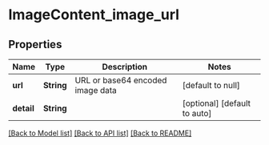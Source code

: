 # ImageContent_image_url
## Properties

| Name | Type | Description | Notes |
|------------ | ------------- | ------------- | -------------|
| **url** | **String** | URL or base64 encoded image data | [default to null] |
| **detail** | **String** |  | [optional] [default to auto] |

[[Back to Model list]](../README.md#documentation-for-models) [[Back to API list]](../README.md#documentation-for-api-endpoints) [[Back to README]](../README.md)

